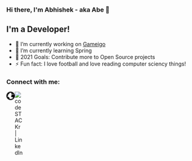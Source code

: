 ### Hi there, I'm Abhishek - aka Abe 👋

## I'm a Developer!

- 🔭 I’m currently working on [Gameigo][Gameigo]
- 🌱 I’m currently learning Spring
- 🥅 2021 Goals: Contribute more to Open Source projects
- ⚡ Fun fact: I love football and love reading computer sciency things!

### Connect with me:

[<img align="left" alt="My Portfolio Website" width="22px" src="https://raw.githubusercontent.com/iconic/open-iconic/master/svg/globe.svg" />][website]
[<img align="left" alt="codeSTACKr | LinkedIn" width="22px" src="https://cdn.jsdelivr.net/npm/simple-icons@v3/icons/linkedin.svg" />][linkedin]

[website]: https://abeplays.github.io
[linkedin]: https://www.linkedin.com/in/abe10/
[memestagram]: https://github.com/AbePlays/Memestagram
[xkcd]: https://github.com/AbePlays/xkcd
[Restauro]: https://github.com/AbePlays/Restauro
[Viewster]: https://github.com/AbePlays/Viewster
[Outfitr]: https://github.com/AbePlays/Outfitr
[Gameigo]: https://github.com/AbePlays/Gameigo
